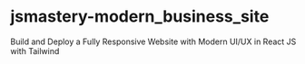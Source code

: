 # jsmastery-modern_business_site
Build and Deploy a Fully Responsive Website with Modern UI/UX in React JS with Tailwind
